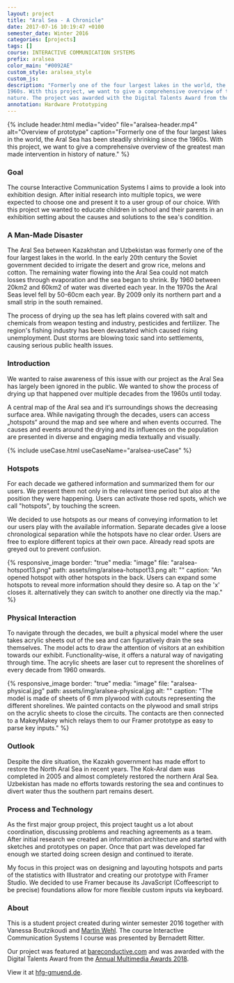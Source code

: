 ```yaml
---
layout: project 
title: "Aral Sea - A Chronicle"
date: 2017-07-16 10:19:47 +0100 
semester_date: Winter 2016 
categories: [projects]
tags: []
course: INTERACTIVE COMMUNICATION SYSTEMS 
prefix: aralsea 
color_main: "#0092AE"
custom_style: aralsea_style 
custom_js:
description: "Formerly one of the four largest lakes in the world, the Aral Sea has been steadily shrinking since the
1960s. With this project, we want to give a comprehensive overview of the greatest man made intervention in history of
nature. The project was awarded with the Digital Talents Award from the Annual Multimedia Awards 2018."
annotation: Hardware Prototyping
---
```



{% include header.html 
    media="video"
    file="aralsea-header.mp4" 
    alt="Overview of prototype" 
    caption="Formerly one of the four largest lakes in the world, the Aral Sea has been steadily shrinking since the 1960s.
With this project, we want to give a comprehensive overview of the greatest man made intervention in history of nature." %}

### Goal

The course Interactive Communication Systems I aims to provide a look into exhibition design. After initial research
into multiple topics, we were expected to choose one and present it to a user group of our choice. With this project we
wanted to educate children in school and their parents in an exhibition setting about the causes and solutions to the
sea's condition.

### A Man-Made Disaster

The Aral Sea between Kazakhstan and Uzbekistan was formerly one of the four largest lakes in the world. In the early
20th century the Soviet government decided to irrigate the desert and grow rice, melons and cotton. The remaining water
flowing into the Aral Sea could not match losses through evaporation and the sea began to shrink. By 1960 between 20km2
and 60km2 of water was diverted each year. In the 1970s the Aral Seas level fell by 50-60cm each year. By 2009 only its
northern part and a small strip in the south remained.

The process of drying up the sea has left plains covered with salt and chemicals from weapon testing and industry,
pesticides and fertilizer. The region's fishing industry has been devastated which caused rising unemployment. Dust
storms are blowing toxic sand into settlements, causing serious public health issues.

### Introduction

We wanted to raise awareness of this issue with our project as the Aral Sea has largely been ignored in the public. We
wanted to show the process of drying up that happened over multiple decades from the 1960s until today.

A central map of the Aral sea and it‘s surroundings shows the decreasing surface area. While navigating through the
decades, users can access „hotspots“ around the map and see where and when events occurred. The causes and events around
the drying and its influences on the population are presented in diverse and engaging media textually and visually.

{% include useCase.html useCaseName="aralsea-useCase" %}

### Hotspots

For each decade we gathered information and summarized them for our users. We present them not only in the relevant time
period but also at the position they were happening. Users can activate those red spots, which we call "hotspots", by
touching the screen.

We decided to use hotspots as our means of conveying information to let our users play with the available information.
Separate decades give a loose chronological separation while the hotspots have no clear order. Users are free to explore
different topics at their own pace. Already read spots are greyed out to prevent confusion.


{% responsive_image
border: "true"
media: "image"
file: "aralsea-hotspot13.png"
path: assets/img/aralsea-hotspot13.png
alt: ""
caption: "An opened hotspot with other hotspots in the back. Users can expand some hotspots to reveal more information
should they desire so. A tap on the 'x' closes it. alternatively they can switch to another one directly via the map."
%}

### Physical Interaction

To navigate through the decades, we built a physical model where the user takes acrylic sheets out of the sea and can
figuratively drain the sea themselves. The model acts to draw the attention of visitors at an exhibition towards our
exhibit. Functionality-wise, it offers a natural way of navigating through time. The acrylic sheets are laser cut to
represent the shorelines of every decade from 1960 onwards.

{% responsive_image
border: "true"
media: "image"
file: "aralsea-physical.jpg"
path: assets/img/aralsea-physical.jpg 
alt: ""
caption: "The model is made of sheets of 6 mm plywood with cutouts representing the different shorelines. We painted
contacts on the plywood and small strips on the acrylic sheets to close the circuits. The contacts are then connected to
a MakeyMakey which relays them to our Framer prototype as easy to parse key inputs."
%}

### Outlook

Despite the dire situation, the Kazakh government has made effort to restore the North Aral Sea in recent years. The
Kok-Aral dam was completed in 2005 and almost completely restored the northern Aral Sea. Uzbekistan has made no efforts
towards restoring the sea and continues to divert water thus the southern part remains desert.

### Process and Technology

As the first major group project, this project taught us a lot about coordination, discussing problems and reaching
agreements as a team. After initial research we created an information architecture and started with sketches and
prototypes on paper. Once that part was developed far enough we started doing screen design and continued to iterate.

My focus in this project was on designing and layouting hotspots and parts of the statistics with Illustrator and
creating our prototype with Framer Studio. We decided to use Framer because its JavaScript (Coffeescript to be precise)
foundations allow for more flexible custom inputs via keyboard.

### About

This is a student project created during winter semester 2016 together with Vanessa Boutzikoudi
and [Martin Wehl](http://www.martinwehl.de). The course Interactive Communication Systems I course was presented by
Bernadett Ritter.

Our project was featured
at [bareconductive.com](https://www.bareconductive.com/news/an-interactive-project-about-the-aral-sea-made-with-electric-paint/)
and was awarded with the Digital Talents Award from
the [Annual Multimedia Awards 2018](http://www.annual-multimedia.de/gewinner_2018/).

View it at [hfg-gmuend.de](http://www.hfg-gmuend.de/annual-multimediaaward-hfg.html).
